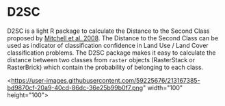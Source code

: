 # D2SC
D2SC is a light R package to calculate the Distance to the Second Class proposed by [Mitchell et al. 2008](https://doi.org/10.1016/j.rse.2007.12.006). The Distance to the Second Class can be used as indicator of classification confidence in Land Use / Land Cover classification problems. The D2SC package makes it easy to calculate the distance between two classes from `raster` objects (RasterStack or RasterBrick) which contain the probability of belonging to each class.

<https://user-images.githubusercontent.com/59225676/213167385-bd9870cf-20a9-40cd-86dc-36e25b99b0f7.png" width="100" height="100">
